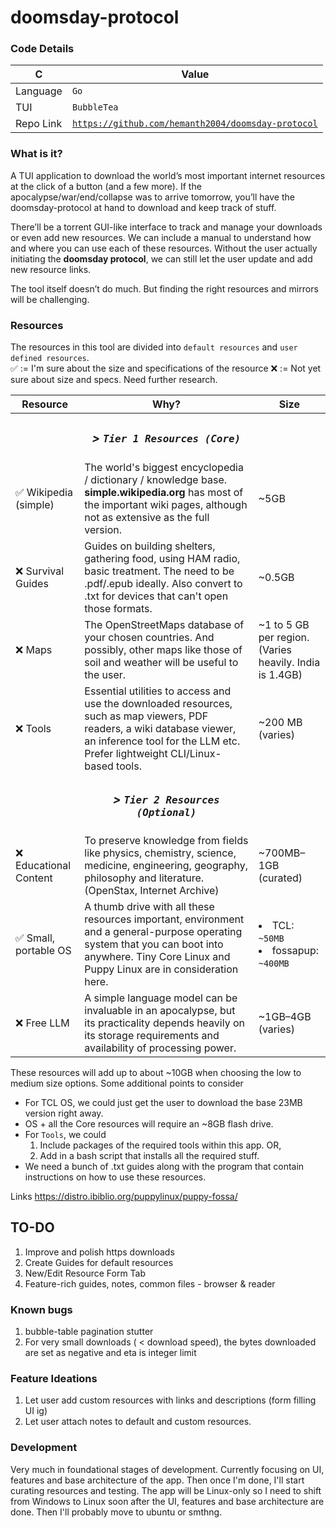 # doomsday-protocol

  
### Code Details
|C|Value|
|-|-|
|Language|`Go`|
|TUI |`BubbleTea`|
|Repo Link|[`https://github.com/hemanth2004/doomsday-protocol`](https://github.com/hemanth2004/doomsday-protocol)|

### What is it?

A TUI application to download the world’s most important internet resources at the click of a button (and a few more). If the apocalypse/war/end/collapse was to arrive tomorrow, you’ll have the doomsday-protocol at hand to download and keep track of stuff.

There’ll be a torrent GUI-like interface to track and manage your downloads or even add new resources. We can include a manual to understand how and where you can use each of these resources. Without the user actually initiating the **doomsday protocol**, we can still let the user update and add new resource links.

The tool itself doesn’t do much. But finding the right resources and mirrors will be challenging.

### Resources
The resources in this tool are divided into `default resources` and `user defined resources`.  
✅ := I'm sure about the size and specifications of the resource
❌ := Not yet sure about size and specs. Need further research.

|Resource| Why?| Size|
|-|-|-|
||***<center><h3> > `Tier 1 Resources (Core)`*** ||
| ✅ Wikipedia (simple) | The world's biggest encyclopedia / dictionary / knowledge base. **simple.wikipedia.org** has most of the important wiki pages, although not as extensive as the full version.| ~5GB |
| ❌ Survival Guides | Guides on building shelters, gathering food, using HAM radio, basic treatment. The need to be .pdf/.epub ideally. Also convert to .txt for devices that can't open those formats.| ~0.5GB |
| ❌ Maps | The OpenStreetMaps database of your chosen countries. And possibly, other maps like those of soil and weather will be useful to the user. | ~1 to 5 GB per region. (Varies heavily. India is 1.4GB) |
| ❌ Tools | Essential utilities to access and use the downloaded resources, such as map viewers, PDF readers, a wiki database viewer, an inference tool for the LLM etc. Prefer lightweight CLI/Linux-based tools. | ~200 MB (varies) |
||***<center><h3> > `Tier 2 Resources (Optional)`*** ||
| ❌ Educational Content | To preserve knowledge from fields like physics, chemistry, science, medicine, engineering, geography, philosophy and literature. (OpenStax, Internet Archive) | ~700MB–1GB (curated)  |
| ✅ Small, portable OS | A thumb drive with all these resources important, environment and a general-purpose operating system that you can boot into anywhere. Tiny Core Linux and Puppy Linux are in consideration here. | <li>TCL: `~50MB`</li><li>fossapup: `~400MB`</li> |
| ❌ Free LLM | A simple language model can be invaluable in an apocalypse, but its practicality depends heavily on its storage requirements and availability of processing power. | ~1GB–4GB (varies) |





These resources will add up to about ~10GB when choosing the low to medium size options. 
Some additional points to consider 
- For TCL OS, we could just get the user to download the base 23MB version right away. 
- OS + all the Core resources will require an ~8GB flash drive.
- For `Tools`, we could
	1. Include packages of the required tools within this app. OR,
	2. Add in a bash script that installs all the required stuff.
- We need a bunch of .txt guides along with the program that contain instructions on how to use these resources.


Links 
https://distro.ibiblio.org/puppylinux/puppy-fossa/

## TO-DO
1. Improve and polish https downloads
2. Create Guides for default resources
3. New/Edit Resource Form Tab
4. Feature-rich guides, notes, common files - browser & reader

### Known bugs
1. bubble-table pagination stutter
2. For very small downloads ( < download speed), the bytes downloaded are set as negative and eta is integer limit

### Feature Ideations
1. Let user add custom resources with links and descriptions (form filling UI ig)
2. Let user attach notes to default and custom resources.

### Development
Very much in foundational stages of development. 
Currently focusing on UI, features and base architecture of the app.
Then once I'm done, I'll start curating resources and testing. The app will be Linux-only so I need to shift from Windows
to Linux soon after the UI, features and base architecture are done. Then I'll probably move to ubuntu or smthng.
